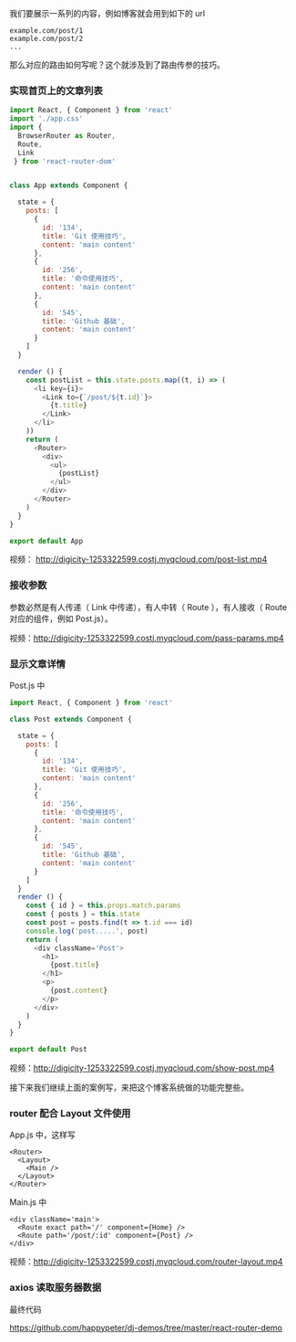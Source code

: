 
我们要展示一系列的内容，例如博客就会用到如下的 url
```
example.com/post/1
example.com/post/2
...
```
那么对应的路由如何写呢？这个就涉及到了路由传参的技巧。

### 实现首页上的文章列表
```js
import React, { Component } from 'react'
import './app.css'
import {
  BrowserRouter as Router,
  Route,
  Link
 } from 'react-router-dom'


class App extends Component {

  state = {
    posts: [
      {
        id: '134',
        title: 'Git 使用技巧',
        content: 'main content'
      },
      {
        id: '256',
        title: '命令使用技巧',
        content: 'main content'
      },
      {
        id: '545',
        title: 'Github 基础',
        content: 'main content'
      }
    ]
  }

  render () {
    const postList = this.state.posts.map((t, i) => (
      <li key={i}>
        <Link to={`/post/${t.id}`}>
          {t.title}
        </Link>
      </li>
    ))
    return (
      <Router>
        <div>
          <ul>
            {postList}
          </ul>
        </div>
      </Router>
    )
  }
}

export default App
```
视频： http://digicity-1253322599.costj.myqcloud.com/post-list.mp4

### 接收参数

参数必然是有人传递（ Link 中传递），有人中转（ Route ），有人接收（ Route 对应的组件，例如 Post.js）。

视频：http://digicity-1253322599.costj.myqcloud.com/pass-params.mp4

### 显示文章详情

Post.js 中
```js
import React, { Component } from 'react'

class Post extends Component {

  state = {
    posts: [
      {
        id: '134',
        title: 'Git 使用技巧',
        content: 'main content'
      },
      {
        id: '256',
        title: '命令使用技巧',
        content: 'main content'
      },
      {
        id: '545',
        title: 'Github 基础',
        content: 'main content'
      }
    ]
  }
  render () {
    const { id } = this.props.match.params
    const { posts } = this.state
    const post = posts.find(t => t.id === id)
    console.log('post.....', post)
    return (
      <div className='Post'>
        <h1>
          {post.title}
        </h1>
        <p>
          {post.content}
        </p>
      </div>
    )
  }
}

export default Post
```
视频：http://digicity-1253322599.costj.myqcloud.com/show-post.mp4

接下来我们继续上面的案例写，来把这个博客系统做的功能完整些。

### router 配合 Layout 文件使用

App.js 中，这样写
```
<Router>
  <Layout>
    <Main />
  </Layout>
</Router>
```

Main.js 中
```
<div className='main'>
  <Route exact path='/' component={Home} />
  <Route path='/post/:id' component={Post} />
</div>
```

视频：http://digicity-1253322599.costj.myqcloud.com/router-layout.mp4

### axios 读取服务器数据

最终代码

https://github.com/happypeter/dj-demos/tree/master/react-router-demo
